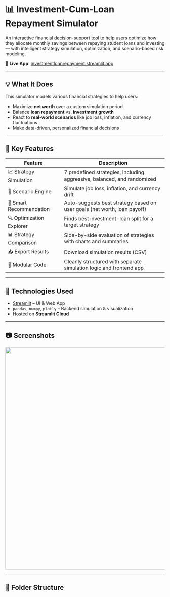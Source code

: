 # 📊 Investment-Cum-Loan Repayment Simulator

An interactive financial decision-support tool to help users optimize how they allocate monthly savings between repaying student loans and investing — with intelligent strategy simulation, optimization, and scenario-based risk modeling.

🔗 **Live App**: [investmentloanrepayment.streamlit.app](https://investmentloanrepayment.streamlit.app)

---

## 💡 What It Does

This simulator models various financial strategies to help users:

- Maximize **net worth** over a custom simulation period
- Balance **loan repayment** vs. **investment growth**
- React to **real-world scenarios** like job loss, inflation, and currency fluctuations
- Make data-driven, personalized financial decisions

---

## 🧠 Key Features

| Feature                         | Description                                                                 |
|-------------------------------|-----------------------------------------------------------------------------|
| 📈 Strategy Simulation         | 7 predefined strategies, including aggressive, balanced, and randomized    |
| 🧪 Scenario Engine             | Simulate job loss, inflation, and currency drift                           |
| 🧠 Smart Recommendation        | Auto-suggests best strategy based on user goals (net worth, loan payoff)   |
| 🔍 Optimization Explorer       | Finds best investment-loan split for a target strategy                     |
| 📊 Strategy Comparison         | Side-by-side evaluation of strategies with charts and summaries            |
| 📥 Export Results              | Download simulation results (CSV)                                          |
| 📂 Modular Code                | Cleanly structured with separate simulation logic and frontend app         |

---

## 🚀 Technologies Used

- [Streamlit](https://streamlit.io/) – UI & Web App
- `pandas`, `numpy`, `plotly` – Backend simulation & visualization
- Hosted on **Streamlit Cloud**

---

## 📷 Screenshots

<img src="assets/screenshot1.png" width="700">

---

## 📁 Folder Structure

